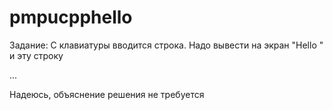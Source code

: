 # pmpucpphello
Задание: С клавиатуры вводится строка. Надо вывести на экран "Hello " и эту строку

...

Надеюсь, объяснение решения не требуется
